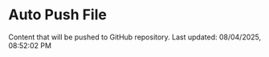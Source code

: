 # Auto Push File

Content that will be pushed to GitHub repository.
Last updated: 08/04/2025, 08:52:02 PM